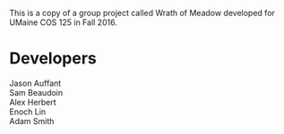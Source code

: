 This is a copy of a group project called Wrath of Meadow developed for UMaine COS 125 in Fall 2016.

# Developers

Jason Auffant  
Sam Beaudoin  
Alex Herbert  
Enoch Lin  
Adam Smith  
